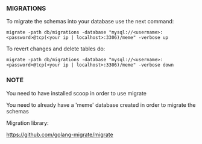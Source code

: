 ### MIGRATIONS
To migrate the schemas into your database use the next command:

`migrate -path db/migrations -database "mysql://<username>:<password>@tcp(<your ip | localhost>:3306)/meme" -verbose up`

To revert changes and delete tables do:

`migrate -path db/migrations -database "mysql://<username>:<password>@tcp(<your ip | localhost>:3306)/meme" -verbose down`

### NOTE
You need to have installed scoop in order to use migrate

You need to already have a 'meme' database created in order to migrate the schemas

Migration library:

https://github.com/golang-migrate/migrate